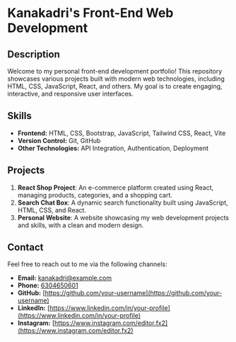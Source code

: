 # Kanakadri's Front-End Web Development

## Description
Welcome to my personal front-end development portfolio! This repository showcases various projects built with modern web technologies, including HTML, CSS, JavaScript, React, and others. My goal is to create engaging, interactive, and responsive user interfaces.

## Skills
- **Frontend:** HTML, CSS, Bootstrap, JavaScript, Tailwind CSS, React, Vite
- **Version Control:** Git, GitHub
- **Other Technologies:** API Integration, Authentication, Deployment

## Projects
1. **React Shop Project**: An e-commerce platform created using React, managing products, categories, and a shopping cart.
2. **Search Chat Box**: A dynamic search functionality built using JavaScript, HTML, CSS, and React.
3. **Personal Website**: A website showcasing my web development projects and skills, with a clean and modern design.

## Contact
Feel free to reach out to me via the following channels:

- **Email:** [kanakadri@example.com](mailto:kanakadri@example.com)
- **Phone:** [6304650601](tel:6304650601)
- **GitHub:** [https://github.com/your-username](https://github.com/your-username)
- **LinkedIn:** [https://www.linkedin.com/in/your-profile](https://www.linkedin.com/in/your-profile)
- **Instagram:** [https://www.instagram.com/editor.fx2](https://www.instagram.com/editor.fx2)

